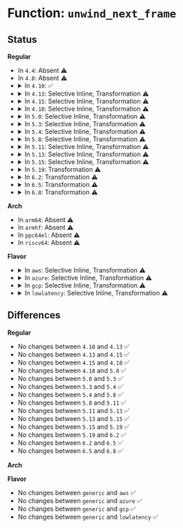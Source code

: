 # Function: <code>unwind_next_frame</code>

## Status
<b>Regular</b>
<ul>
<li>
In <code>4.4</code>: Absent ⚠️
</li>
<li>
In <code>4.8</code>: Absent ⚠️
</li>
<li>
<details>
<summary>In <code>4.10</code>: ✅</summary>

```c
bool unwind_next_frame(struct unwind_state *state);
```

**Collision:** Unique Global

**Inline:** No

**Transformation:** False

**Instances:**

```
In arch/x86/kernel/unwind_frame.c (ffffffff81069b90)
Location: arch/x86/kernel/unwind_frame.c:160
Inline: False
Direct callers:
  - arch/x86/events/core.c:perf_callchain_kernel
  - arch/x86/kernel/dumpstack.c:show_trace_log_lvl
  - arch/x86/kernel/dumpstack.c:show_trace_log_lvl
  - arch/x86/kernel/stacktrace.c:__save_stack_trace
```
**Symbols:**

```
ffffffff81069b90-ffffffff81069dc6: unwind_next_frame (STB_GLOBAL)
```
</details>
</li>
<li>
<details>
<summary>In <code>4.13</code>: Selective Inline, Transformation ⚠️</summary>

```c
bool unwind_next_frame(struct unwind_state *state);
```

**Collision:** Unique Global

**Inline:** Selective

**Transformation:** True

**Instances:**

```
In arch/x86/kernel/unwind_frame.c (ffffffff81068f30)
Location: arch/x86/kernel/unwind_frame.c:264
Inline: True
Direct callers:
  - arch/x86/events/core.c:perf_callchain_kernel
  - arch/x86/kernel/dumpstack.c:show_trace_log_lvl
  - arch/x86/kernel/dumpstack.c:show_trace_log_lvl
  - arch/x86/kernel/stacktrace.c:__save_stack_trace
```
**Symbols:**

```
ffffffff81068f30-ffffffff81069134: unwind_next_frame.part.5 (STB_LOCAL)
ffffffff81069140-ffffffff81069159: unwind_next_frame (STB_GLOBAL)
```
</details>
</li>
<li>
<details>
<summary>In <code>4.15</code>: Selective Inline, Transformation ⚠️</summary>

```c
bool unwind_next_frame(struct unwind_state *state);
```

**Collision:** Unique Global

**Inline:** Selective

**Transformation:** True

**Instances:**

```
In arch/x86/kernel/unwind_frame.c (ffffffff8106d7b0)
Location: arch/x86/kernel/unwind_frame.c:282
Inline: True
Direct callers:
  - arch/x86/events/core.c:perf_callchain_kernel
  - arch/x86/kernel/dumpstack.c:show_trace_log_lvl
  - arch/x86/kernel/stacktrace.c:save_stack_trace_tsk_reliable
  - arch/x86/kernel/stacktrace.c:save_stack_trace_tsk_reliable
  - arch/x86/kernel/stacktrace.c:__save_stack_trace
```
**Symbols:**

```
ffffffff8106d7b0-ffffffff8106d9b3: unwind_next_frame.part.5 (STB_LOCAL)
ffffffff8106d9c0-ffffffff8106d9d9: unwind_next_frame (STB_GLOBAL)
```
</details>
</li>
<li>
<details>
<summary>In <code>4.18</code>: Selective Inline, Transformation ⚠️</summary>

```c
bool unwind_next_frame(struct unwind_state *state);
```

**Collision:** Unique Global

**Inline:** Selective

**Transformation:** True

**Instances:**

```
In arch/x86/kernel/unwind_frame.c (ffffffff8107084e)
Location: arch/x86/kernel/unwind_frame.c:282
Inline: True
Inline callers:
  - arch/x86/kernel/unwind_frame.c:__unwind_start
Direct callers:
  - arch/x86/events/core.c:perf_callchain_kernel
  - arch/x86/kernel/dumpstack.c:show_trace_log_lvl
  - arch/x86/kernel/stacktrace.c:save_stack_trace_tsk_reliable
  - arch/x86/kernel/stacktrace.c:save_stack_trace_tsk_reliable
  - arch/x86/kernel/stacktrace.c:__save_stack_trace
  - arch/x86/kernel/unwind_frame.c:__unwind_start
```
**Symbols:**

```
ffffffff81070600-ffffffff810707a7: unwind_next_frame.part.5 (STB_LOCAL)
ffffffff810709a9-ffffffff810709fd: unwind_next_frame.part.5.cold.7 (STB_LOCAL)
ffffffff810707b0-ffffffff810707c9: unwind_next_frame (STB_GLOBAL)
```
</details>
</li>
<li>
<details>
<summary>In <code>5.0</code>: Selective Inline, Transformation ⚠️</summary>

```c
bool unwind_next_frame(struct unwind_state *state);
```

**Collision:** Unique Global

**Inline:** Selective

**Transformation:** True

**Instances:**

```
In arch/x86/kernel/unwind_frame.c (ffffffff81076840)
Location: arch/x86/kernel/unwind_frame.c:282
Inline: True
Inline callers:
  - arch/x86/kernel/unwind_frame.c:__unwind_start
Direct callers:
  - arch/x86/events/core.c:perf_callchain_kernel
  - arch/x86/kernel/dumpstack.c:show_trace_log_lvl
  - arch/x86/kernel/stacktrace.c:save_stack_trace_tsk_reliable
  - arch/x86/kernel/stacktrace.c:__save_stack_trace
  - arch/x86/kernel/unwind_frame.c:__unwind_start
```
**Symbols:**

```
ffffffff810765d0-ffffffff81076786: unwind_next_frame.part.6 (STB_LOCAL)
ffffffff810769b6-ffffffff81076a0a: unwind_next_frame.part.6.cold.8 (STB_LOCAL)
ffffffff81076790-ffffffff810767a9: unwind_next_frame (STB_GLOBAL)
```
</details>
</li>
<li>
<details>
<summary>In <code>5.3</code>: Selective Inline, Transformation ⚠️</summary>

```c
bool unwind_next_frame(struct unwind_state *state);
```

**Collision:** Unique Global

**Inline:** Selective

**Transformation:** True

**Instances:**

```
In arch/x86/kernel/unwind_frame.c (ffffffff8107a3e0)
Location: arch/x86/kernel/unwind_frame.c:260
Inline: True
Inline callers:
  - arch/x86/kernel/unwind_frame.c:__unwind_start
Direct callers:
  - arch/x86/events/core.c:perf_callchain_kernel
  - arch/x86/kernel/dumpstack.c:show_trace_log_lvl
  - arch/x86/kernel/stacktrace.c:arch_stack_walk_reliable
  - arch/x86/kernel/stacktrace.c:arch_stack_walk
  - arch/x86/kernel/unwind_frame.c:__unwind_start
```
**Symbols:**

```
ffffffff8107a180-ffffffff8107a32d: unwind_next_frame.part.0 (STB_LOCAL)
ffffffff8107a551-ffffffff8107a5a5: unwind_next_frame.part.0.cold (STB_LOCAL)
ffffffff8107a330-ffffffff8107a349: unwind_next_frame (STB_GLOBAL)
```
</details>
</li>
<li>
<details>
<summary>In <code>5.4</code>: Selective Inline, Transformation ⚠️</summary>

```c
bool unwind_next_frame(struct unwind_state *state);
```

**Collision:** Unique Global

**Inline:** Selective

**Transformation:** True

**Instances:**

```
In arch/x86/kernel/unwind_frame.c (ffffffff8107b4d0)
Location: arch/x86/kernel/unwind_frame.c:260
Inline: True
Inline callers:
  - arch/x86/kernel/unwind_frame.c:__unwind_start
Direct callers:
  - arch/x86/events/core.c:perf_callchain_kernel
  - arch/x86/kernel/dumpstack.c:show_trace_log_lvl
  - arch/x86/kernel/stacktrace.c:arch_stack_walk_reliable
  - arch/x86/kernel/stacktrace.c:arch_stack_walk
  - arch/x86/kernel/unwind_frame.c:__unwind_start
```
**Symbols:**

```
ffffffff8107b270-ffffffff8107b41d: unwind_next_frame.part.0 (STB_LOCAL)
ffffffff8107b63d-ffffffff8107b691: unwind_next_frame.part.0.cold (STB_LOCAL)
ffffffff8107b420-ffffffff8107b439: unwind_next_frame (STB_GLOBAL)
```
</details>
</li>
<li>
<details>
<summary>In <code>5.8</code>: Selective Inline, Transformation ⚠️</summary>

```c
bool unwind_next_frame(struct unwind_state *state);
```

**Collision:** Unique Global

**Inline:** Selective

**Transformation:** True

**Instances:**

```
In arch/x86/kernel/unwind_frame.c (ffffffff810828fc)
Location: arch/x86/kernel/unwind_frame.c:254
Inline: True
Inline callers:
  - arch/x86/kernel/unwind_frame.c:__unwind_start
Direct callers:
  - arch/x86/events/core.c:perf_callchain_kernel
  - arch/x86/kernel/dumpstack.c:show_trace_log_lvl
  - arch/x86/kernel/stacktrace.c:arch_stack_walk_reliable
  - arch/x86/kernel/stacktrace.c:arch_stack_walk
  - arch/x86/kernel/unwind_frame.c:__unwind_start
```
**Symbols:**

```
ffffffff81082690-ffffffff81082847: unwind_next_frame.part.0 (STB_LOCAL)
ffffffff81082a5d-ffffffff81082ab1: unwind_next_frame.part.0.cold (STB_LOCAL)
ffffffff81082850-ffffffff81082869: unwind_next_frame (STB_GLOBAL)
```
</details>
</li>
<li>
<details>
<summary>In <code>5.11</code>: Selective Inline, Transformation ⚠️</summary>

```c
bool unwind_next_frame(struct unwind_state *state);
```

**Collision:** Unique Global

**Inline:** Selective

**Transformation:** True

**Instances:**

```
In arch/x86/kernel/unwind_frame.c (ffffffff810823ac)
Location: arch/x86/kernel/unwind_frame.c:254
Inline: True
Inline callers:
  - arch/x86/kernel/unwind_frame.c:__unwind_start
Direct callers:
  - arch/x86/events/core.c:perf_callchain_kernel
  - arch/x86/kernel/dumpstack.c:show_trace_log_lvl
  - arch/x86/kernel/stacktrace.c:arch_stack_walk_reliable
  - arch/x86/kernel/stacktrace.c:arch_stack_walk
  - arch/x86/kernel/unwind_frame.c:__unwind_start
```
**Symbols:**

```
ffffffff81082140-ffffffff810822f7: unwind_next_frame.part.0 (STB_LOCAL)
ffffffff81bd841c-ffffffff81bd8470: unwind_next_frame.part.0.cold (STB_LOCAL)
ffffffff81082300-ffffffff81082319: unwind_next_frame (STB_GLOBAL)
```
</details>
</li>
<li>
<details>
<summary>In <code>5.13</code>: Selective Inline, Transformation ⚠️</summary>

```c
bool unwind_next_frame(struct unwind_state *state);
```

**Collision:** Unique Global

**Inline:** Selective

**Transformation:** True

**Instances:**

```
In arch/x86/kernel/unwind_frame.c (ffffffff810831cc)
Location: arch/x86/kernel/unwind_frame.c:254
Inline: True
Inline callers:
  - arch/x86/kernel/unwind_frame.c:__unwind_start
Direct callers:
  - arch/x86/events/core.c:perf_callchain_kernel
  - arch/x86/kernel/dumpstack.c:show_trace_log_lvl
  - arch/x86/kernel/stacktrace.c:arch_stack_walk_reliable
  - arch/x86/kernel/stacktrace.c:arch_stack_walk
  - arch/x86/kernel/unwind_frame.c:__unwind_start
```
**Symbols:**

```
ffffffff81082f60-ffffffff81083117: unwind_next_frame.part.0 (STB_LOCAL)
ffffffff81bca259-ffffffff81bca2ad: unwind_next_frame.part.0.cold (STB_LOCAL)
ffffffff81083120-ffffffff81083139: unwind_next_frame (STB_GLOBAL)
```
</details>
</li>
<li>
<details>
<summary>In <code>5.15</code>: Selective Inline, Transformation ⚠️</summary>

```c
bool unwind_next_frame(struct unwind_state *state);
```

**Collision:** Unique Global

**Inline:** Selective

**Transformation:** True

**Instances:**

```
In arch/x86/kernel/unwind_frame.c (ffffffff810922cc)
Location: arch/x86/kernel/unwind_frame.c:254
Inline: True
Inline callers:
  - arch/x86/kernel/unwind_frame.c:__unwind_start
Direct callers:
  - arch/x86/events/core.c:perf_callchain_kernel
  - arch/x86/kernel/dumpstack.c:show_trace_log_lvl
  - arch/x86/kernel/stacktrace.c:arch_stack_walk_reliable
  - arch/x86/kernel/stacktrace.c:arch_stack_walk
  - arch/x86/kernel/unwind_frame.c:__unwind_start
```
**Symbols:**

```
ffffffff81092030-ffffffff8109221c: unwind_next_frame.part.0 (STB_LOCAL)
ffffffff81c9f5d6-ffffffff81c9f675: unwind_next_frame.part.0.cold (STB_LOCAL)
ffffffff81092220-ffffffff81092239: unwind_next_frame (STB_GLOBAL)
```
</details>
</li>
<li>
<details>
<summary>In <code>5.19</code>: Transformation ⚠️</summary>

```c
bool unwind_next_frame(struct unwind_state *state);
```

**Collision:** Unique Global

**Inline:** No

**Transformation:** True

**Instances:**

```
In arch/x86/kernel/unwind_frame.c (0)
Location: arch/x86/kernel/unwind_frame.c:253
Inline: False
Direct callers:
  - arch/x86/events/core.c:perf_callchain_kernel
  - arch/x86/kernel/dumpstack.c:show_trace_log_lvl
  - arch/x86/kernel/process.c:__get_wchan
  - arch/x86/kernel/stacktrace.c:arch_stack_walk_reliable
  - arch/x86/kernel/stacktrace.c:arch_stack_walk
  - arch/x86/kernel/unwind_frame.c:__unwind_start
```
**Symbols:**

```
ffffffff81e4ed81-ffffffff81e4ee20: unwind_next_frame.cold (STB_LOCAL)
ffffffff810a3290-ffffffff810a34b4: unwind_next_frame (STB_GLOBAL)
```
</details>
</li>
<li>
<details>
<summary>In <code>6.2</code>: Transformation ⚠️</summary>

```c
bool unwind_next_frame(struct unwind_state *state);
```

**Collision:** Unique Global

**Inline:** No

**Transformation:** True

**Instances:**

```
In arch/x86/kernel/unwind_frame.c (0)
Location: arch/x86/kernel/unwind_frame.c:264
Inline: False
Direct callers:
  - arch/x86/events/core.c:perf_callchain_kernel
  - arch/x86/kernel/dumpstack.c:show_trace_log_lvl
  - arch/x86/kernel/process.c:__get_wchan
  - arch/x86/kernel/stacktrace.c:arch_stack_walk_reliable
  - arch/x86/kernel/stacktrace.c:arch_stack_walk
  - arch/x86/kernel/unwind_frame.c:__unwind_start
```
**Symbols:**

```
ffffffff820545d3-ffffffff82054612: unwind_next_frame.cold (STB_LOCAL)
ffffffff810bb650-ffffffff810bb8c8: unwind_next_frame (STB_GLOBAL)
```
</details>
</li>
<li>
<details>
<summary>In <code>6.5</code>: Transformation ⚠️</summary>

```c
bool unwind_next_frame(struct unwind_state *state);
```

**Collision:** Unique Global

**Inline:** No

**Transformation:** True

**Instances:**

```
In arch/x86/kernel/unwind_frame.c (0)
Location: arch/x86/kernel/unwind_frame.c:264
Inline: False
Direct callers:
  - arch/x86/events/core.c:perf_callchain_kernel
  - arch/x86/kernel/dumpstack.c:show_trace_log_lvl
  - arch/x86/kernel/process.c:__get_wchan
  - arch/x86/kernel/stacktrace.c:arch_stack_walk_reliable
  - arch/x86/kernel/stacktrace.c:arch_stack_walk
  - arch/x86/kernel/unwind_frame.c:__unwind_start
```
**Symbols:**

```
ffffffff820d2bc4-ffffffff820d2c03: unwind_next_frame.cold (STB_LOCAL)
ffffffff810be790-ffffffff810bea08: unwind_next_frame (STB_GLOBAL)
```
</details>
</li>
<li>
<details>
<summary>In <code>6.8</code>: Transformation ⚠️</summary>

```c
bool unwind_next_frame(struct unwind_state *state);
```

**Collision:** Unique Global

**Inline:** No

**Transformation:** True

**Instances:**

```
In arch/x86/kernel/unwind_frame.c (0)
Location: arch/x86/kernel/unwind_frame.c:264
Inline: False
Direct callers:
  - arch/x86/events/core.c:perf_callchain_kernel
  - arch/x86/kernel/dumpstack.c:show_trace_log_lvl
  - arch/x86/kernel/process.c:__get_wchan
  - arch/x86/kernel/stacktrace.c:arch_stack_walk_reliable
  - arch/x86/kernel/stacktrace.c:arch_stack_walk
  - arch/x86/kernel/unwind_frame.c:__unwind_start
```
**Symbols:**

```
ffffffff821ada26-ffffffff821ada65: unwind_next_frame.cold (STB_LOCAL)
ffffffff810c5910-ffffffff810c5b88: unwind_next_frame (STB_GLOBAL)
```
</details>
</li>
</ul>
<b>Arch</b>
<ul>
<li>
In <code>arm64</code>: Absent ⚠️
</li>
<li>
In <code>armhf</code>: Absent ⚠️
</li>
<li>
In <code>ppc64el</code>: Absent ⚠️
</li>
<li>
In <code>riscv64</code>: Absent ⚠️
</li>
</ul>
<b>Flavor</b>
<ul>
<li>
<details>
<summary>In <code>aws</code>: Selective Inline, Transformation ⚠️</summary>

```c
bool unwind_next_frame(struct unwind_state *state);
```

**Collision:** Unique Global

**Inline:** Selective

**Transformation:** True

**Instances:**

```
In arch/x86/kernel/unwind_frame.c (ffffffff8107a4d0)
Location: arch/x86/kernel/unwind_frame.c:260
Inline: True
Inline callers:
  - arch/x86/kernel/unwind_frame.c:__unwind_start
Direct callers:
  - arch/x86/events/core.c:perf_callchain_kernel
  - arch/x86/kernel/dumpstack.c:show_trace_log_lvl
  - arch/x86/kernel/stacktrace.c:arch_stack_walk_reliable
  - arch/x86/kernel/stacktrace.c:arch_stack_walk
  - arch/x86/kernel/unwind_frame.c:__unwind_start
```
**Symbols:**

```
ffffffff8107a270-ffffffff8107a41d: unwind_next_frame.part.0 (STB_LOCAL)
ffffffff8107a63d-ffffffff8107a691: unwind_next_frame.part.0.cold (STB_LOCAL)
ffffffff8107a420-ffffffff8107a439: unwind_next_frame (STB_GLOBAL)
```
</details>
</li>
<li>
<details>
<summary>In <code>azure</code>: Selective Inline, Transformation ⚠️</summary>

```c
bool unwind_next_frame(struct unwind_state *state);
```

**Collision:** Unique Global

**Inline:** Selective

**Transformation:** True

**Instances:**

```
In arch/x86/kernel/unwind_frame.c (ffffffff81069c00)
Location: arch/x86/kernel/unwind_frame.c:260
Inline: True
Inline callers:
  - arch/x86/kernel/unwind_frame.c:__unwind_start
Direct callers:
  - arch/x86/events/core.c:perf_callchain_kernel
  - arch/x86/kernel/dumpstack.c:show_trace_log_lvl
  - arch/x86/kernel/stacktrace.c:arch_stack_walk_reliable
  - arch/x86/kernel/stacktrace.c:arch_stack_walk
  - arch/x86/kernel/unwind_frame.c:__unwind_start
```
**Symbols:**

```
ffffffff810699a0-ffffffff81069b4d: unwind_next_frame.part.0 (STB_LOCAL)
ffffffff81069d6d-ffffffff81069dc1: unwind_next_frame.part.0.cold (STB_LOCAL)
ffffffff81069b50-ffffffff81069b69: unwind_next_frame (STB_GLOBAL)
```
</details>
</li>
<li>
<details>
<summary>In <code>gcp</code>: Selective Inline, Transformation ⚠️</summary>

```c
bool unwind_next_frame(struct unwind_state *state);
```

**Collision:** Unique Global

**Inline:** Selective

**Transformation:** True

**Instances:**

```
In arch/x86/kernel/unwind_frame.c (ffffffff8107a480)
Location: arch/x86/kernel/unwind_frame.c:260
Inline: True
Inline callers:
  - arch/x86/kernel/unwind_frame.c:__unwind_start
Direct callers:
  - arch/x86/events/core.c:perf_callchain_kernel
  - arch/x86/kernel/dumpstack.c:show_trace_log_lvl
  - arch/x86/kernel/stacktrace.c:arch_stack_walk_reliable
  - arch/x86/kernel/stacktrace.c:arch_stack_walk
  - arch/x86/kernel/unwind_frame.c:__unwind_start
```
**Symbols:**

```
ffffffff8107a220-ffffffff8107a3cd: unwind_next_frame.part.0 (STB_LOCAL)
ffffffff8107a5ed-ffffffff8107a641: unwind_next_frame.part.0.cold (STB_LOCAL)
ffffffff8107a3d0-ffffffff8107a3e9: unwind_next_frame (STB_GLOBAL)
```
</details>
</li>
<li>
<details>
<summary>In <code>lowlatency</code>: Selective Inline, Transformation ⚠️</summary>

```c
bool unwind_next_frame(struct unwind_state *state);
```

**Collision:** Unique Global

**Inline:** Selective

**Transformation:** True

**Instances:**

```
In arch/x86/kernel/unwind_frame.c (ffffffff8107c580)
Location: arch/x86/kernel/unwind_frame.c:260
Inline: True
Inline callers:
  - arch/x86/kernel/unwind_frame.c:__unwind_start
Direct callers:
  - arch/x86/events/core.c:perf_callchain_kernel
  - arch/x86/kernel/dumpstack.c:show_trace_log_lvl
  - arch/x86/kernel/stacktrace.c:arch_stack_walk_reliable
  - arch/x86/kernel/stacktrace.c:arch_stack_walk
  - arch/x86/kernel/unwind_frame.c:__unwind_start
```
**Symbols:**

```
ffffffff8107c320-ffffffff8107c4cd: unwind_next_frame.part.0 (STB_LOCAL)
ffffffff8107c6ed-ffffffff8107c741: unwind_next_frame.part.0.cold (STB_LOCAL)
ffffffff8107c4d0-ffffffff8107c4e9: unwind_next_frame (STB_GLOBAL)
```
</details>
</li>
</ul>

## Differences
<b>Regular</b>
<ul>
<li>
No changes between <code>4.10</code> and <code>4.13</code> ✅
</li>
<li>
No changes between <code>4.13</code> and <code>4.15</code> ✅
</li>
<li>
No changes between <code>4.15</code> and <code>4.18</code> ✅
</li>
<li>
No changes between <code>4.18</code> and <code>5.0</code> ✅
</li>
<li>
No changes between <code>5.0</code> and <code>5.3</code> ✅
</li>
<li>
No changes between <code>5.3</code> and <code>5.4</code> ✅
</li>
<li>
No changes between <code>5.4</code> and <code>5.8</code> ✅
</li>
<li>
No changes between <code>5.8</code> and <code>5.11</code> ✅
</li>
<li>
No changes between <code>5.11</code> and <code>5.13</code> ✅
</li>
<li>
No changes between <code>5.13</code> and <code>5.15</code> ✅
</li>
<li>
No changes between <code>5.15</code> and <code>5.19</code> ✅
</li>
<li>
No changes between <code>5.19</code> and <code>6.2</code> ✅
</li>
<li>
No changes between <code>6.2</code> and <code>6.5</code> ✅
</li>
<li>
No changes between <code>6.5</code> and <code>6.8</code> ✅
</li>
</ul>
<b>Arch</b>
<ul>
</ul>
<b>Flavor</b>
<ul>
<li>
No changes between <code>generic</code> and <code>aws</code> ✅
</li>
<li>
No changes between <code>generic</code> and <code>azure</code> ✅
</li>
<li>
No changes between <code>generic</code> and <code>gcp</code> ✅
</li>
<li>
No changes between <code>generic</code> and <code>lowlatency</code> ✅
</li>
</ul>
